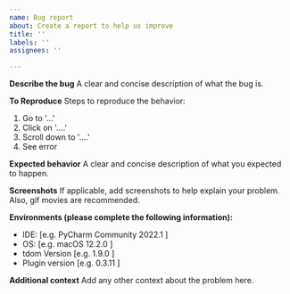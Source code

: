 ```yaml
---
name: Bug report
about: Create a report to help us improve
title: ''
labels: ''
assignees: ''

---
```


**Describe the bug**
A clear and concise description of what the bug is.

**To Reproduce**
Steps to reproduce the behavior:
1. Go to '...'
2. Click on '....'
3. Scroll down to '....'
4. See error

**Expected behavior**
A clear and concise description of what you expected to happen.

**Screenshots**
If applicable, add screenshots to help explain your problem.
Also, gif movies are recommended.

**Environments (please complete the following information):**
 - IDE: [e.g. PyCharm Community 2022.1 ]
 - OS: [e.g. macOS  12.2.0 ]
 - tdom Version [e.g. 1.9.0 ]
 - Plugin version [e.g. 0.3.11 ]

**Additional context**
Add any other context about the problem here.
